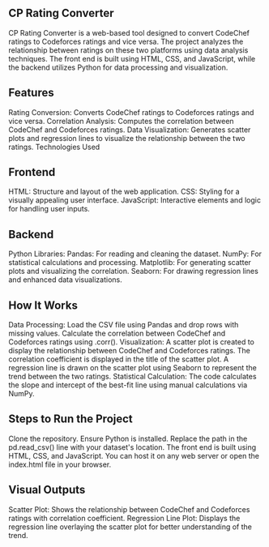 ## CP Rating Converter
CP Rating Converter is a web-based tool designed to convert CodeChef ratings to Codeforces ratings and vice versa. The project analyzes the relationship between ratings on these two platforms using data analysis techniques. The front end is built using HTML, CSS, and JavaScript, while the backend utilizes Python for data processing and visualization.

## Features
Rating Conversion: Converts CodeChef ratings to Codeforces ratings and vice versa. Correlation Analysis: Computes the correlation between CodeChef and Codeforces ratings. Data Visualization: Generates scatter plots and regression lines to visualize the relationship between the two ratings. Technologies Used

## Frontend
HTML: Structure and layout of the web application. CSS: Styling for a visually appealing user interface. JavaScript: Interactive elements and logic for handling user inputs.

## Backend
Python Libraries: Pandas: For reading and cleaning the dataset. NumPy: For statistical calculations and processing. Matplotlib: For generating scatter plots and visualizing the correlation. Seaborn: For drawing regression lines and enhanced data visualizations.

## How It Works
Data Processing: Load the CSV file using Pandas and drop rows with missing values. Calculate the correlation between CodeChef and Codeforces ratings using .corr(). Visualization: A scatter plot is created to display the relationship between CodeChef and Codeforces ratings. The correlation coefficient is displayed in the title of the scatter plot. A regression line is drawn on the scatter plot using Seaborn to represent the trend between the two ratings. Statistical Calculation: The code calculates the slope and intercept of the best-fit line using manual calculations via NumPy.

## Steps to Run the Project
Clone the repository. Ensure Python is installed. Replace the path in the pd.read_csv() line with your dataset's location. The front end is built using HTML, CSS, and JavaScript. You can host it on any web server or open the index.html file in your browser.

## Visual Outputs
Scatter Plot: Shows the relationship between CodeChef and Codeforces ratings with correlation coefficient. Regression Line Plot: Displays the regression line overlaying the scatter plot for better understanding of the trend.


